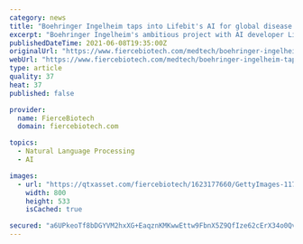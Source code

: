 ```yaml
---
category: news
title: "Boehringer Ingelheim taps into Lifebit's AI for global disease surveillance"
excerpt: "Boehringer Ingelheim's ambitious project with AI developer Lifebit aims to use natural language processing to help chart a course among new global outbreaks of infectious diseases."
publishedDateTime: 2021-06-08T19:35:00Z
originalUrl: "https://www.fiercebiotech.com/medtech/boehringer-ingelheim-taps-into-lifebit-s-ai-for-global-disease-surveillance"
webUrl: "https://www.fiercebiotech.com/medtech/boehringer-ingelheim-taps-into-lifebit-s-ai-for-global-disease-surveillance"
type: article
quality: 37
heat: 37
published: false

provider:
  name: FierceBiotech
  domain: fiercebiotech.com

topics:
  - Natural Language Processing
  - AI

images:
  - url: "https://qtxasset.com/fiercebiotech/1623177660/GettyImages-1170940675.jpg/GettyImages-1170940675.jpg?bRrFLMmKWtsS7IR_IFEk58vPwToiIE0."
    width: 800
    height: 533
    isCached: true

secured: "a6UPkeoTf8bDGYVM2hxXG+EaqznKMKwwEttw9FbnX5Z9QfIze62cErX34o0QvJjmbId4JBGQY2Jal5HKce6U+Gge5+nng/4559frtrQHtmOk2ksbk1p0H1xj/latCvj99Znu6+0+6hu0yYF7HWV0/8ujrbWqAxxNXXNIOr+5nDlKGUKyVAmW94pMOXObeU29d/NEPqsDQRXHllDgeVJYhNjGw7nBVsBNCpGHMSumR0GZlFdxG9G6+dUQwpPVzQ/e9YPX6m4wsjAfBd1yxRdlQGFK1XEfQ4y5V2tmn/nvgqgNQ2Cc3cJ3cfBV3W2lrBh0Jr9lKCBuU6fiZoQk3z81ZxUpKEMQ1q7cmsbE5s6Dh9M=;4GF0qub0aY6wOKY3KIHbjA=="
---
```


